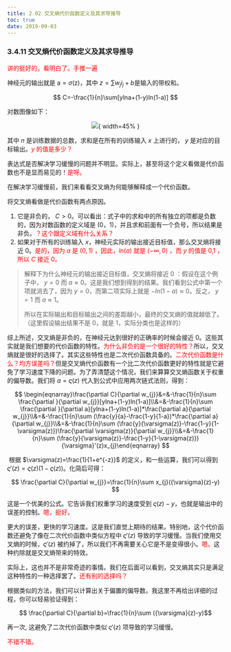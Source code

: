 ```yaml
---
title: 2.02 交叉熵代价函数定义及其求导推导
toc: true
date: 2019-09-03
---
```


### 3.4.11 交叉熵代价函数定义及其求导推导

<span style="color:red;">讲的挺好的，看明白了。手推一遍</span>

神经元的输出就是 $\mathrm{a}=\sigma(\mathrm{z})$，其中 $z=\sum w_{j}i_{j}+b​$ 是输入的带权和。

$$
C=-\frac{1}{n}\sum[ylna+(1-y)ln(1-a)]
$$

对数图像如下：

<center>

![](http://images.iterate.site/blog/image/20190727/8jFSWsGxDbuo.png?imageslim){ width=45% }

</center>


​其中 $n$ 是训练数据的总数，求和是在所有的训练输⼊ $x$ 上进⾏的， $y$ 是对应的目标输出。<span style="color:red;">$y$ 的值是多少？</span>

表达式是否解决学习缓慢的问题并不明显。实际上，甚至将这个定义看做是代价函数也不是显⽽易⻅的！<span style="color:red;">是呀。</span>

在解决学习缓慢前，我们来看看交叉熵为何能够解释成⼀个代价函数。

将交叉熵看做是代价函数有两点原因。

1. 它是非负的， $C > 0$。可以看出：式子中的求和中的所有独立的项都是负数的，因为对数函数的定义域是 $(0，1)$，并且求和前面有⼀个负号，所以结果是非负。<span style="color:red;">？这个跟定义域有什么关系？</span>
2. 如果对于所有的训练输⼊ $x$，神经元实际的输出接近目标值，那么交叉熵将接近 $0$。<span style="color:red;">是的，因为 $a$ 是 $(0,1)$ ，因此，$ln(a)$ 就是 $(-\infty,0)$ ，而 $y$ 的值是 $0$,$1$ ，所以 $C$ 接近 $0$。</span>

> 解释下为什么神经元的输出接近目标值，交叉熵将接近 $0$ ：假设在这个例⼦中， $y = 0$ ⽽ $a \approx 0$。这是我们想到得到的结果。我们看到公式中第⼀个项就消去了，因为 $y = 0$，⽽第二项实际上就是 $− ln(1 − a) \approx 0$。反之， $y = 1$ ⽽ $a \approx 1$。
>
> 所以在实际输出和目标输出之间的差距越小，最终的交叉熵的值就越低了。（这里假设输出结果不是 0，就是 1，实际分类也是这样的）

综上所述，交叉熵是非负的，在神经元达到很好的正确率的时候会接近 $0$。这些其实就是我们想要的代价函数的特性。<span style="color:red;">为什么非负的是一个很好的特性？</span>所以，交叉熵就是很好的选择了。其实这些特性也是二次代价函数具备的。<span style="color:red;">二次代价函数是什么？均方误差吗？</span>但是交叉熵代价函数有⼀个⽐二次代价函数更好的特性就是它避免了学习速度下降的问题。为了弄清楚这个情况，我们来算算交叉熵函数关于权重的偏导数。我们将 $a={\varsigma}(z)$ 代⼊到公式中应用两次链式法则，得到：

$$
\begin{eqnarray}\frac{\partial C}{\partial w_{j}}&=&-\frac{1}{n}\sum \frac{\partial }{\partial w_{j}}[ylna+(1-y)ln(1-a)]\\&=&-\frac{1}{n}\sum \frac{\partial }{\partial a}[ylna+(1-y)ln(1-a)]*\frac{\partial a}{\partial w_{j}}\\&=&-\frac{1}{n}\sum (\frac{y}{a}-\frac{1-y}{1-a})*\frac{\partial a}{\partial w_{j}}\\&=&-\frac{1}{n}\sum (\frac{y}{\varsigma(z)}-\frac{1-y}{1-\varsigma(z)})\frac{\partial \varsigma(z)}{\partial w_{j}}\\&=&-\frac{1}{n}\sum (\frac{y}{\varsigma(z)}-\frac{1-y}{1-\varsigma(z)}){\varsigma}'(z)x_{j}\end{eqnarray}
$$

​	根据 $\varsigma(z)=\frac{1}{1+e^{-z}}$ 的定义，和⼀些运算，我们可以得到 ${\varsigma}'(z)=\varsigma(z)(1-\varsigma(z))$。化简后可得：

$$
\frac{\partial C}{\partial w_{j}}=\frac{1}{n}\sum x_{j}({\varsigma}(z)-y)
$$

这是⼀个优美的公式。它告诉我们权重学习的速度受到 $\varsigma(z)-y$，也就是输出中的误差的控制。<span style="color:red;">嗯，挺好。</span>

更大的误差，更快的学习速度。这是我们直觉上期待的结果。特别地，这个代价函数还避免了像在二次代价函数中类似方程中 ${\varsigma}'(z)$ 导致的学习缓慢。当我们使用交叉熵的时候，${\varsigma}'(z)$ 被约掉了，所以我们不再需要关⼼它是不是变得很小。<span style="color:red;">嗯。</span>这种约除就是交叉熵带来的特效。

实际上，这也并不是非常奇迹的事情。我们在后面可以看到，交叉熵其实只是满⾜这种特性的⼀种选择罢了。<span style="color:red;">还有别的选择吗？</span>

根据类似的方法，我们可以计算出关于偏置的偏导数。我这⾥不再给出详细的过程，你可以轻易验证得到：

$$
\frac{\partial C}{\partial b}=\frac{1}{n}\sum ({\varsigma}(z)-y)​
$$


再⼀次, 这避免了二次代价函数中类似 ${\varsigma}'(z)$ 项导致的学习缓慢。

<span style="color:red;">不错不错。</span>
